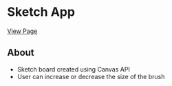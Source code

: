 # Sketch App

[View Page](https://amrdesai.github.io/sketch-app/)

## About
- Sketch board created using Canvas API
- User can increase or decrease the size of the brush

